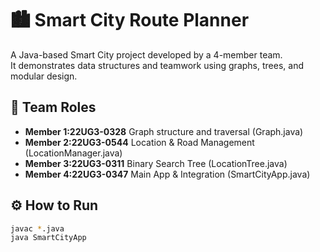 
# 🏙️ Smart City Route Planner

A Java-based Smart City project developed by a 4-member team.  
It demonstrates data structures and teamwork using graphs, trees, and modular design.

## 👥 Team Roles
- **Member 1:22UG3-0328** Graph structure and traversal (Graph.java)
- **Member 2:22UG3-0544** Location & Road Management (LocationManager.java)
- **Member 3:22UG3-0311** Binary Search Tree (LocationTree.java)
- **Member 4:22UG3-0347** Main App & Integration (SmartCityApp.java)

## ⚙️ How to Run
```bash
javac *.java
java SmartCityApp
